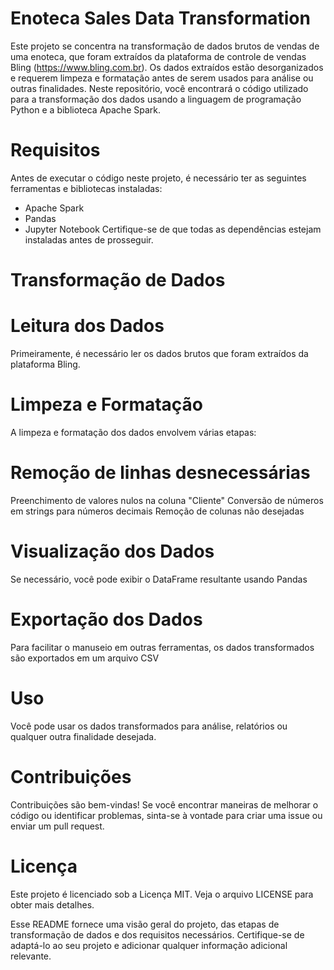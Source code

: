 # Enoteca Sales Data Transformation
Este projeto se concentra na transformação de dados brutos de vendas de uma enoteca, que foram extraídos da plataforma de controle de vendas Bling (https://www.bling.com.br). Os dados extraídos estão desorganizados e requerem limpeza e formatação antes de serem usados para análise ou outras finalidades. Neste repositório, você encontrará o código utilizado para a transformação dos dados usando a linguagem de programação Python e a biblioteca Apache Spark.

# Requisitos
Antes de executar o código neste projeto, é necessário ter as seguintes ferramentas e bibliotecas instaladas:
- Apache Spark
- Pandas
- Jupyter Notebook
Certifique-se de que todas as dependências estejam instaladas antes de prosseguir.

# Transformação de Dados
# Leitura dos Dados
Primeiramente, é necessário ler os dados brutos que foram extraídos da plataforma Bling.

# Limpeza e Formatação
A limpeza e formatação dos dados envolvem várias etapas:

# Remoção de linhas desnecessárias
Preenchimento de valores nulos na coluna "Cliente"
Conversão de números em strings para números decimais
Remoção de colunas não desejadas

# Visualização dos Dados
Se necessário, você pode exibir o DataFrame resultante usando Pandas

# Exportação dos Dados
Para facilitar o manuseio em outras ferramentas, os dados transformados são exportados em um arquivo CSV

# Uso
Você pode usar os dados transformados para análise, relatórios ou qualquer outra finalidade desejada.

# Contribuições
Contribuições são bem-vindas! Se você encontrar maneiras de melhorar o código ou identificar problemas, sinta-se à vontade para criar uma issue ou enviar um pull request.

# Licença
Este projeto é licenciado sob a Licença MIT. Veja o arquivo LICENSE para obter mais detalhes.

Esse README fornece uma visão geral do projeto, das etapas de transformação de dados e dos requisitos necessários. Certifique-se de adaptá-lo ao seu projeto e adicionar qualquer informação adicional relevante.
